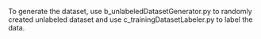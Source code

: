 To generate the dataset, use b_unlabeledDatasetGenerator.py to randomly created unlabeled dataset and use c_trainingDatasetLabeler.py to label the data.
